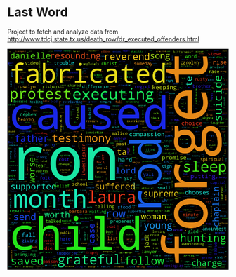 Last Word
=========
Project to fetch and analyze data from http://www.tdcj.state.tx.us/death_row/dr_executed_offenders.html

![word cloud](/word_cloud.png?raw=true)